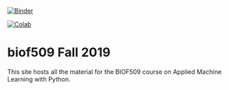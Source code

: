 
[![Binder](https://mybinder.org/badge_logo.svg)](https://mybinder.org/v2/gh/biof509/fall2019/master?urlpath=lab)

[![Colab](https://colab.research.google.com/assets/colab-badge.svg)](https://colab.research.google.com/github/biof509/fall2019/)


# biof509 Fall 2019

This site hosts all the material for the BIOF509 course on Applied Machine Learning with Python.
